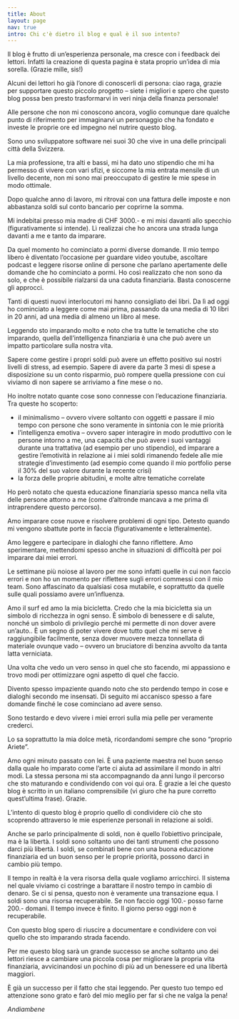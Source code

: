 ```yaml
---
title: About
layout: page
nav: true
intro: Chi c'è dietro il blog e qual è il suo intento?
---
```


Il blog è frutto di un’esperienza personale, ma cresce con i feedback dei lettori. Infatti la creazione di questa pagina è stata proprio un’idea di mia sorella. (Grazie mille, sis!)

Alcuni dei lettori ho già l’onore di conoscerli di persona: ciao raga, grazie per supportare questo piccolo progetto – siete i migliori e spero che questo blog possa ben presto trasformarvi in veri ninja della finanza personale!

Alle persone che non mi conoscono ancora, voglio comunque dare qualche punto di riferimento per immaginarvi un personaggio che ha fondato e investe le proprie ore ed impegno nel nutrire questo blog.

Sono uno sviluppatore software nei suoi 30 che vive in una delle principali città della Svizzera.

La mia professione, tra alti e bassi, mi ha dato uno stipendio che mi ha permesso di vivere con vari sfizi, e siccome la mia entrata mensile di un livello decente, non mi sono mai preoccupato di gestire le mie spese in modo ottimale.

Dopo qualche anno di lavoro, mi ritrovai con una fattura delle imposte e non abbastanza soldi sul conto bancario per coprirne la somma.

Mi indebitai presso mia madre di CHF 3000.- e mi misi davanti allo specchio (figurativamente si intende). Lì realizzai che ho ancora una strada lunga davanti a me e tanto da imparare.

Da quel momento ho cominciato a pormi diverse domande. Il mio tempo libero è diventato l’occasione per  guardare video youtube, ascoltare podcast e leggere risorse online di persone che parlano apertamente delle domande che ho cominciato a pormi. Ho così realizzato che non sono da solo, e che è possibile rialzarsi da una caduta finanziaria. Basta conoscerne gli approcci.

Tanti di questi nuovi interlocutori mi hanno consigliato dei libri. Da lì ad oggi ho cominciato a leggere come mai prima, passando da una media di 10 libri in 20 anni, ad una media di almeno un libro al mese.

Leggendo sto imparando molto e noto che tra tutte le tematiche che sto imparando, quella dell’intelligenza finanziaria è una che può avere un impatto particolare sulla nostra vita.

Sapere come gestire i propri soldi può avere un effetto positivo sui nostri livelli di stress, ad esempio. Sapere di avere da parte 3 mesi di spese a disposizione su un conto risparmio, può rompere quella pressione con cui viviamo di non sapere se arriviamo a fine mese o no.

Ho inoltre notato quante cose sono connesse con l’educazione finanziaria. Tra queste ho scoperto:

- il minimalismo – ovvero vivere soltanto con oggetti e passare il mio tempo con persone che sono veramente in sintonia con le mie priorità
- l’intelligenza emotiva – ovvero saper interagire in modo produttivo con le persone intorno a me, una capacità che può avere i suoi vantaggi durante una trattativa (ad esempio per uno stipendio), ed imparare a gestire l’emotività in relazione ai i miei soldi rimanendo fedele alle mie strategie d’investimento (ad esempio come quando il mio portfolio perse il 30% del suo valore durante la recente crisi)
- la forza delle proprie abitudini, e molte altre tematiche correlate

Ho però notato che questa educazione finanziaria spesso manca nella vita delle persone attorno a me (come d’altronde mancava a me prima di intraprendere questo percorso).

Amo imparare cose nuove e risolvere problemi di ogni tipo.
Detesto quando mi vengono sbattute porte in faccia (figurativamente e letteralmente).

Amo leggere e partecipare in dialoghi che fanno riflettere. Amo sperimentare, mettendomi spesso anche in situazioni di difficoltà per poi imparare dai miei errori.

Le settimane più noiose al lavoro per me sono infatti quelle in cui non faccio errori e non ho un momento per riflettere sugli errori commessi con il mio team.
Sono affascinato da qualsiasi cosa mutabile, e soprattutto da quelle sulle quali possiamo avere un’influenza.

Amo il surf ed amo la mia bicicletta.
Credo che la mia bicicletta sia un simbolo di ricchezza in ogni senso. È simbolo di benessere e di salute, nonché un simbolo di privilegio perché mi permette di non dover avere un’auto.. È un segno di poter vivere dove tutto quel che mi serve è raggiungibile facilmente, senza dover muovere mezza tonnellata di materiale ovunque vado – ovvero un bruciatore di benzina avvolto da tanta latta verniciata.

Una volta che vedo un vero senso in quel che sto facendo, mi appassiono e trovo modi per ottimizzare ogni aspetto di quel che faccio.

Divento spesso impaziente quando noto che sto perdendo tempo in cose e dialoghi secondo me insensati. Di seguito mi accanisco spesso a fare domande finché le cose cominciano ad avere senso.

Sono testardo e devo vivere i miei errori sulla mia pelle per veramente crederci.

Lo sa soprattutto la mia dolce metà, ricordandomi sempre che sono “proprio Ariete”.

Amo ogni minuto passato con lei. È una paziente maestra nel buon senso dalla quale ho imparato come l’arte ci aiuta ad assimilare il mondo in altri modi. La stessa persona mi sta accompagnando da anni lungo il percorso che sto maturando e condividendo con voi qui ora. È grazie a lei che questo blog è scritto in un italiano comprensibile (vi giuro che ha pure corretto quest’ultima frase). Grazie.

L’intento di questo blog è proprio quello di condividere ciò che sto scoprendo attraverso le mie esperienze personali in relazione ai soldi.

Anche se parlo principalmente di soldi, non è quello l’obiettivo principale, ma è la libertà. I soldi sono soltanto uno dei tanti strumenti che possono darci più libertà. I soldi, se combinati bene con una buona educazione finanziaria ed un buon senso per le proprie priorità, possono darci in cambio più tempo.

Il tempo in realtà è la vera risorsa della quale vogliamo arricchirci. Il sistema nel quale viviamo ci costringe a barattare il nostro tempo in cambio di denaro. Se ci si pensa, questo non è veramente una transazione equa. I soldi sono una risorsa recuperabile. Se non faccio oggi 100.- posso farne 200.- domani. Il tempo invece è finito. Il giorno perso oggi non è recuperabile.

Con questo blog spero di riuscire a documentare e condividere con voi quello che sto imparando strada facendo.

Per me questo blog sarà un grande successo se anche soltanto uno dei lettori riesce a cambiare una piccola cosa per migliorare la propria vita finanziaria, avvicinandosi un pochino di più ad un benessere ed una libertà maggiori.

È già un successo per il fatto che stai leggendo. Per questo tuo tempo ed attenzione sono grato e farò del mio meglio per far sì che ne valga la pena!

_Andiambene_
